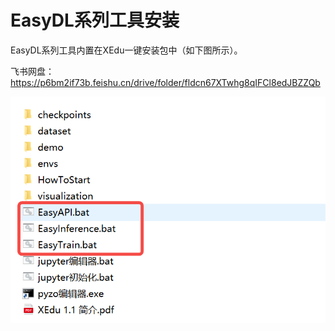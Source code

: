 # EasyDL系列工具安装

EasyDL系列工具内置在XEdu一键安装包中（如下图所示）。

飞书网盘：https://p6bm2if73b.feishu.cn/drive/folder/fldcn67XTwhg8qIFCl8edJBZZQb

![image](../images/easydl/easydl.png)
